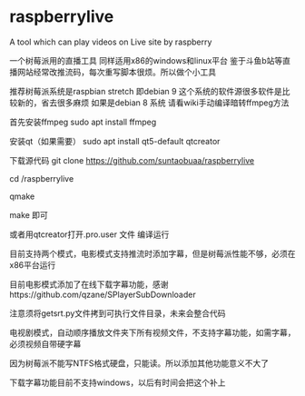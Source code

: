 # raspberrylive
A tool which can play videos on Live site by raspberry

一个树莓派用的直播工具
同样适用x86的windows和linux平台
鉴于斗鱼b站等直播网站经常改推流码，每次重写脚本很烦。所以做个小工具

推荐树莓派系统是raspbian stretch 即debian 9 这个系统的软件源很多软件是比较新的，省去很多麻烦
如果是debian 8 系统 请看wiki手动编译暗转ffmpeg方法

首先安装ffmpeg
sudo apt install ffmpeg

安装qt（如果需要）
sudo apt install qt5-default qtcreator

下载源代码
git clone https://github.com/suntaobuaa/raspberrylive

cd /raspberrylive

qmake

make
即可

或者用qtcreator打开.pro.user 文件  编译运行

目前支持两个模式，电影模式支持推流时添加字幕，但是树莓派性能不够，必须在x86平台运行

目前电影模式添加了在线下载字幕功能，感谢https://github.com/qzane/SPlayerSubDownloader

注意须将getsrt.py文件拷到可执行文件目录，未来会整合代码

电视剧模式，自动顺序播放文件夹下所有视频文件，不支持字幕功能，如需字幕，必须视频自带硬字幕

因为树莓派不能写NTFS格式硬盘，只能读。所以添加其他功能意义不大了

下载字幕功能目前不支持windows，以后有时间会把这个补上










